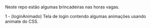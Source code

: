 Neste repo estão algumas brincadeiras nas horas vagas.

1 - (loginAnimado) Tela de login contendo algumas animações usando animate do CSS.